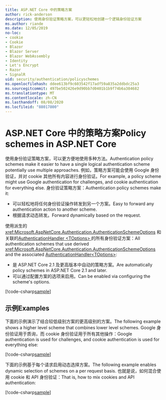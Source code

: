 ```yaml
---
title: ASP.NET Core 中的策略方案
author: rick-anderson
description: 使用身份验证策略方案，可以更轻松地创建一个逻辑身份验证方案
ms.author: riande
ms.date: 12/05/2019
no-loc:
- cookie
- Cookie
- Blazor
- Blazor Server
- Blazor WebAssembly
- Identity
- Let's Encrypt
- Razor
- SignalR
uid: security/authentication/policyschemes
ms.openlocfilehash: ddee613bf9c603542f17adf59a835a2ddbdc25a3
ms.sourcegitcommit: 497be502426e9d90bb7d0401b1b9f74b6a384682
ms.translationtype: MT
ms.contentlocale: zh-CN
ms.lasthandoff: 08/08/2020
ms.locfileid: "88017800"
---
```

# <a name="policy-schemes-in-aspnet-core"></a><span data-ttu-id="31409-103">ASP.NET Core 中的策略方案</span><span class="sxs-lookup"><span data-stu-id="31409-103">Policy schemes in ASP.NET Core</span></span>

<span data-ttu-id="31409-104">使用身份验证策略方案，可以更方便地使用多种方法。</span><span class="sxs-lookup"><span data-stu-id="31409-104">Authentication policy schemes make it easier to have a single logical authentication scheme potentially use multiple approaches.</span></span> <span data-ttu-id="31409-105">例如，策略方案可能会使用 Google 身份验证，并对 cookie 其他所有内容进行身份验证。</span><span class="sxs-lookup"><span data-stu-id="31409-105">For example, a policy scheme might use Google authentication for challenges, and cookie authentication for everything else.</span></span> <span data-ttu-id="31409-106">身份验证策略方案：</span><span class="sxs-lookup"><span data-stu-id="31409-106">Authentication policy schemes make it:</span></span>

* <span data-ttu-id="31409-107">可以轻松地将任何身份验证操作转发到另一个方案。</span><span class="sxs-lookup"><span data-stu-id="31409-107">Easy to forward any authentication action to another scheme.</span></span>
* <span data-ttu-id="31409-108">根据请求动态转发。</span><span class="sxs-lookup"><span data-stu-id="31409-108">Forward dynamically based on the request.</span></span>

<span data-ttu-id="31409-109">使用派生的 <xref:Microsoft.AspNetCore.Authentication.AuthenticationSchemeOptions> 和关联的[AuthenticationHandler \<TOptions> ](/dotnet/api/microsoft.aspnetcore.authentication.authenticationhandler-1)的所有身份验证方案：</span><span class="sxs-lookup"><span data-stu-id="31409-109">All authentication schemes that use derived <xref:Microsoft.AspNetCore.Authentication.AuthenticationSchemeOptions> and the associated [AuthenticationHandler\<TOptions>](/dotnet/api/microsoft.aspnetcore.authentication.authenticationhandler-1):</span></span>

* <span data-ttu-id="31409-110">是 ASP.NET Core 2.1 及更高版本中自动的策略方案。</span><span class="sxs-lookup"><span data-stu-id="31409-110">Are automatically policy schemes in ASP.NET Core 2.1 and later.</span></span>
* <span data-ttu-id="31409-111">可以通过配置方案的选项来启用。</span><span class="sxs-lookup"><span data-stu-id="31409-111">Can be enabled via configuring the scheme's options.</span></span>

[!code-csharp[sample](policyschemes/samples/AuthenticationSchemeOptions.cs?name=snippet)]

## <a name="examples"></a><span data-ttu-id="31409-112">示例</span><span class="sxs-lookup"><span data-stu-id="31409-112">Examples</span></span>

<span data-ttu-id="31409-113">下面的示例演示了结合较低级别方案的更高级别的方案。</span><span class="sxs-lookup"><span data-stu-id="31409-113">The following example shows a higher level scheme that combines lower level schemes.</span></span> <span data-ttu-id="31409-114">Google 身份验证用于质询，而 cookie 身份验证用于所有其他操作：</span><span class="sxs-lookup"><span data-stu-id="31409-114">Google authentication is used for challenges, and cookie authentication is used for everything else:</span></span>

[!code-csharp[sample](policyschemes/samples/Startup.cs?name=snippet1)]

<span data-ttu-id="31409-115">下面的示例基于每个请求启用动态选择方案。</span><span class="sxs-lookup"><span data-stu-id="31409-115">The following example enables dynamic selection of schemes on a per request basis.</span></span> <span data-ttu-id="31409-116">也就是说，如何混合使用 cookie 和 API 身份验证：</span><span class="sxs-lookup"><span data-stu-id="31409-116">That is, how to mix cookies and API authentication:</span></span>

 <!-- REVIEW, missing If set in public Func<HttpContext, string> ForwardDefaultSelector -->

[!code-csharp[sample](policyschemes/samples/Startup.cs?name=snippet2)]
